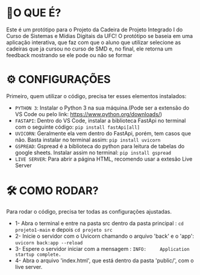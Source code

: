 # 👀O QUE É?
 
Este é um protótipo para o Projeto da Cadeira de Projeto Integrado I do Curso de Sistemas e Mídias Digitais da UFC!
O protótipo se baseia em uma aplicação interativa, que faz com que o aluno que utilizar selecione as cadeiras que ja cursou no curso de SMD e, no final, ele retorna um feedback mostrando se ele pode ou não se formar

# ⚙ CONFIGURAÇÕES
Primeiro, quem utilizar o código, precisa ter esses elementos instalados:

- `PYTHON 3`: Instalar o Python 3 na sua máquina.(Pode ser a extensão do VS Code ou pelo link: https://www.python.org/downloads/)
- `FASTAPI`: Dentro do VS Code, instalar a biblioteca FastApi no terminal com o seguinte código: ```pip install fastApi[all]```
- `UVICORN`: Geralmente ela vem dentro do FastApi, porém, tem casos que não. Basta instalar no terminal assim: ```pip install uvicorn```
- `GSPREAD`: Gspread é a biblioteca do python para leitura de tabelas do google sheets. Instalar assim no terminal: ```pip install gspread```
- `LIVE SERVER`: Para abrir a página HTML, recomendo usar a extesão Live Server


# 🛠️ COMO RODAR?

Para rodar o código, precisa ter todas as configurações ajustadas.
 - 1- Abra o terminal e entre na pasta src dentro da pasta principal : ```cd projeto1-main``` e depois ```cd projeto src```
 - 2- Inicie o servidor com o Uvicorn chamando o arquivo 'back' e o 'app': ```uvicorn back:app --reload```
 - 3- Espere o servidor iniciar com a mensagem : ```INFO:     Application startup complete. ```
 - 4- Abra o arquivo 'index.html', que está dentro da pasta 'public/', com o live server.

